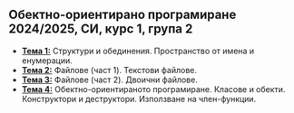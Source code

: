 ## Обектно-ориентирано програмиране 2024/2025, СИ, курс 1, група 2


- [**Тема 1:**](https://github.com/KristianIvanov24/Object-oriented-programming-SE/tree/main/sem-01) Структури и обединения. Пространство от имена и енумерации.
- [**Тема 2:**](https://github.com/KristianIvanov24/Object-oriented-programming-SE/tree/main/sem-02) Файлове (част 1). Текстови файлове.
- [**Тема 3:**](https://github.com/KristianIvanov24/Object-oriented-programming-SE/tree/main/sem-03) Файлове (част 2). Двоични файлове.
- [**Тема 4:**](https://github.com/KristianIvanov24/Object-oriented-programming-SE/tree/main/sem-04) Обектно-ориентираното програмиране. Класове и обекти. Конструктори и деструктори. Използване на член-функции.
